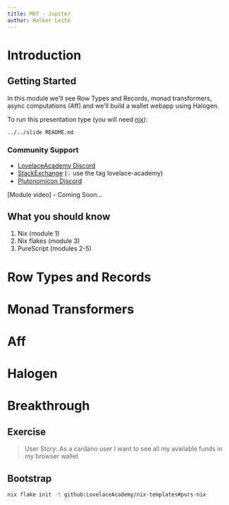 ```yaml
---
title: M07 - Jupiter
author: Walker Leite
---
```

# Introduction

## Getting Started

In this module we'll see Row Types and Records, monad transformers, async computations (Aff) and we'll build a wallet webapp using Halogen.

To run this presentation type (you will need [nix](https://nixos.org)):

```sh
../../slide README.md
```

### Community Support

- [LovelaceAcademy Discord](https://discord.gg/fWP9eGdfZ8)
- [StackExchange](https://cardano.stackexchange.com/) (:bulb: use the tag lovelace-academy)
- [Plutonomicon Discord](https://discord.gg/gGFdGaUE)

[Module video] - Coming Soon...

## What you should know

1. Nix (module 1)
2. Nix flakes (module 3)
3. PureScript (modules 2-5)

# Row Types and Records

# Monad Transformers

# Aff

# Halogen

# Breakthrough

## Exercise 

 > User Story: As a cardano user I want to see all my available funds in my browser wallet

## Bootstrap

```bash
nix flake init -t github:LovelaceAcademy/nix-templates#purs-nix
```
